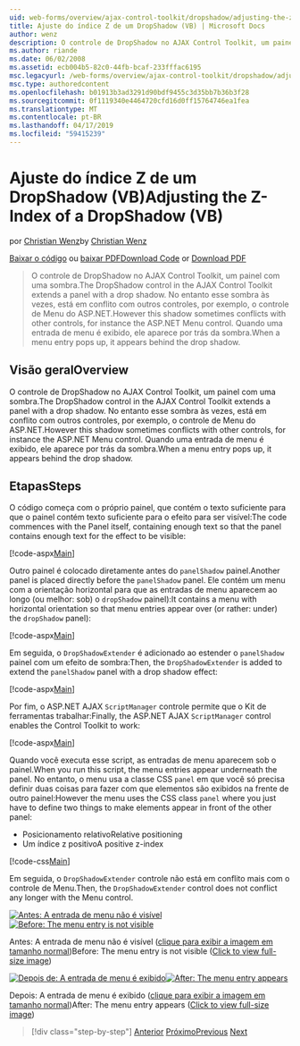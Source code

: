 ```yaml
---
uid: web-forms/overview/ajax-control-toolkit/dropshadow/adjusting-the-z-index-of-a-dropshadow-vb
title: Ajuste do índice Z de um DropShadow (VB) | Microsoft Docs
author: wenz
description: O controle de DropShadow no AJAX Control Toolkit, um painel com uma sombra. No entanto esse sombra às vezes, está em conflito com outros controles, para insta...
ms.author: riande
ms.date: 06/02/2008
ms.assetid: ecb004b5-82c0-44fb-bcaf-233fffac6195
msc.legacyurl: /web-forms/overview/ajax-control-toolkit/dropshadow/adjusting-the-z-index-of-a-dropshadow-vb
msc.type: authoredcontent
ms.openlocfilehash: b01913b3ad3291d90bdf9455c3d35bb7b36b3f28
ms.sourcegitcommit: 0f1119340e4464720cfd16d0ff15764746ea1fea
ms.translationtype: MT
ms.contentlocale: pt-BR
ms.lasthandoff: 04/17/2019
ms.locfileid: "59415239"
---
```

# <a name="adjusting-the-z-index-of-a-dropshadow-vb"></a><span data-ttu-id="f5149-104">Ajuste do índice Z de um DropShadow (VB)</span><span class="sxs-lookup"><span data-stu-id="f5149-104">Adjusting the Z-Index of a DropShadow (VB)</span></span>

<span data-ttu-id="f5149-105">por [Christian Wenz](https://github.com/wenz)</span><span class="sxs-lookup"><span data-stu-id="f5149-105">by [Christian Wenz](https://github.com/wenz)</span></span>

<span data-ttu-id="f5149-106">[Baixar o código](http://download.microsoft.com/download/5/1/6/51652a81-500b-4f6b-88d3-617103e7941e/DropShadow1.vb.zip) ou [baixar PDF](http://download.microsoft.com/download/b/6/a/b6ae89ee-df69-4c87-9bfb-ad1eb2b23373/dropshadow1VB.pdf)</span><span class="sxs-lookup"><span data-stu-id="f5149-106">[Download Code](http://download.microsoft.com/download/5/1/6/51652a81-500b-4f6b-88d3-617103e7941e/DropShadow1.vb.zip) or [Download PDF](http://download.microsoft.com/download/b/6/a/b6ae89ee-df69-4c87-9bfb-ad1eb2b23373/dropshadow1VB.pdf)</span></span>

> <span data-ttu-id="f5149-107">O controle de DropShadow no AJAX Control Toolkit, um painel com uma sombra.</span><span class="sxs-lookup"><span data-stu-id="f5149-107">The DropShadow control in the AJAX Control Toolkit extends a panel with a drop shadow.</span></span> <span data-ttu-id="f5149-108">No entanto esse sombra às vezes, está em conflito com outros controles, por exemplo, o controle de Menu do ASP.NET.</span><span class="sxs-lookup"><span data-stu-id="f5149-108">However this shadow sometimes conflicts with other controls, for instance the ASP.NET Menu control.</span></span> <span data-ttu-id="f5149-109">Quando uma entrada de menu é exibido, ele aparece por trás da sombra.</span><span class="sxs-lookup"><span data-stu-id="f5149-109">When a menu entry pops up, it appears behind the drop shadow.</span></span>


## <a name="overview"></a><span data-ttu-id="f5149-110">Visão geral</span><span class="sxs-lookup"><span data-stu-id="f5149-110">Overview</span></span>

<span data-ttu-id="f5149-111">O controle de DropShadow no AJAX Control Toolkit, um painel com uma sombra.</span><span class="sxs-lookup"><span data-stu-id="f5149-111">The DropShadow control in the AJAX Control Toolkit extends a panel with a drop shadow.</span></span> <span data-ttu-id="f5149-112">No entanto esse sombra às vezes, está em conflito com outros controles, por exemplo, o controle de Menu do ASP.NET.</span><span class="sxs-lookup"><span data-stu-id="f5149-112">However this shadow sometimes conflicts with other controls, for instance the ASP.NET Menu control.</span></span> <span data-ttu-id="f5149-113">Quando uma entrada de menu é exibido, ele aparece por trás da sombra.</span><span class="sxs-lookup"><span data-stu-id="f5149-113">When a menu entry pops up, it appears behind the drop shadow.</span></span>

## <a name="steps"></a><span data-ttu-id="f5149-114">Etapas</span><span class="sxs-lookup"><span data-stu-id="f5149-114">Steps</span></span>

<span data-ttu-id="f5149-115">O código começa com o próprio painel, que contém o texto suficiente para que o painel contém texto suficiente para o efeito para ser visível:</span><span class="sxs-lookup"><span data-stu-id="f5149-115">The code commences with the Panel itself, containing enough text so that the panel contains enough text for the effect to be visible:</span></span>

[!code-aspx[Main](adjusting-the-z-index-of-a-dropshadow-vb/samples/sample1.aspx)]

<span data-ttu-id="f5149-116">Outro painel é colocado diretamente antes do `panelShadow` painel.</span><span class="sxs-lookup"><span data-stu-id="f5149-116">Another panel is placed directly before the `panelShadow` panel.</span></span> <span data-ttu-id="f5149-117">Ele contém um menu com a orientação horizontal para que as entradas de menu aparecem ao longo (ou melhor: sob) o `dropShadow` painel):</span><span class="sxs-lookup"><span data-stu-id="f5149-117">It contains a menu with horizontal orientation so that menu entries appear over (or rather: under) the `dropShadow` panel):</span></span>

[!code-aspx[Main](adjusting-the-z-index-of-a-dropshadow-vb/samples/sample2.aspx)]

<span data-ttu-id="f5149-118">Em seguida, o `DropShadowExtender` é adicionado ao estender o `panelShadow` painel com um efeito de sombra:</span><span class="sxs-lookup"><span data-stu-id="f5149-118">Then, the `DropShadowExtender` is added to extend the `panelShadow` panel with a drop shadow effect:</span></span>

[!code-aspx[Main](adjusting-the-z-index-of-a-dropshadow-vb/samples/sample3.aspx)]

<span data-ttu-id="f5149-119">Por fim, o ASP.NET AJAX `ScriptManager` controle permite que o Kit de ferramentas trabalhar:</span><span class="sxs-lookup"><span data-stu-id="f5149-119">Finally, the ASP.NET AJAX `ScriptManager` control enables the Control Toolkit to work:</span></span>

[!code-aspx[Main](adjusting-the-z-index-of-a-dropshadow-vb/samples/sample4.aspx)]

<span data-ttu-id="f5149-120">Quando você executa esse script, as entradas de menu aparecem sob o painel.</span><span class="sxs-lookup"><span data-stu-id="f5149-120">When you run this script, the menu entries appear underneath the panel.</span></span> <span data-ttu-id="f5149-121">No entanto, o menu usa a classe CSS `panel` em que você só precisa definir duas coisas para fazer com que elementos são exibidos na frente de outro painel:</span><span class="sxs-lookup"><span data-stu-id="f5149-121">However the menu uses the CSS class `panel` where you just have to define two things to make elements appear in front of the other panel:</span></span>

- <span data-ttu-id="f5149-122">Posicionamento relativo</span><span class="sxs-lookup"><span data-stu-id="f5149-122">Relative positioning</span></span>
- <span data-ttu-id="f5149-123">Um índice z positivo</span><span class="sxs-lookup"><span data-stu-id="f5149-123">A positive z-index</span></span>

[!code-css[Main](adjusting-the-z-index-of-a-dropshadow-vb/samples/sample5.css)]

<span data-ttu-id="f5149-124">Em seguida, o `DropShadowExtender` controle não está em conflito mais com o controle de Menu.</span><span class="sxs-lookup"><span data-stu-id="f5149-124">Then, the `DropShadowExtender` control does not conflict any longer with the Menu control.</span></span>


<span data-ttu-id="f5149-125">[![Antes: A entrada de menu não é visível](adjusting-the-z-index-of-a-dropshadow-vb/_static/image2.png)](adjusting-the-z-index-of-a-dropshadow-vb/_static/image1.png)</span><span class="sxs-lookup"><span data-stu-id="f5149-125">[![Before: The menu entry is not visible](adjusting-the-z-index-of-a-dropshadow-vb/_static/image2.png)](adjusting-the-z-index-of-a-dropshadow-vb/_static/image1.png)</span></span>

<span data-ttu-id="f5149-126">Antes: A entrada de menu não é visível ([clique para exibir a imagem em tamanho normal](adjusting-the-z-index-of-a-dropshadow-vb/_static/image3.png))</span><span class="sxs-lookup"><span data-stu-id="f5149-126">Before: The menu entry is not visible ([Click to view full-size image](adjusting-the-z-index-of-a-dropshadow-vb/_static/image3.png))</span></span>


<span data-ttu-id="f5149-127">[![Depois de: A entrada de menu é exibido](adjusting-the-z-index-of-a-dropshadow-vb/_static/image5.png)](adjusting-the-z-index-of-a-dropshadow-vb/_static/image4.png)</span><span class="sxs-lookup"><span data-stu-id="f5149-127">[![After: The menu entry appears](adjusting-the-z-index-of-a-dropshadow-vb/_static/image5.png)](adjusting-the-z-index-of-a-dropshadow-vb/_static/image4.png)</span></span>

<span data-ttu-id="f5149-128">Depois: A entrada de menu é exibido ([clique para exibir a imagem em tamanho normal](adjusting-the-z-index-of-a-dropshadow-vb/_static/image6.png))</span><span class="sxs-lookup"><span data-stu-id="f5149-128">After: The menu entry appears ([Click to view full-size image](adjusting-the-z-index-of-a-dropshadow-vb/_static/image6.png))</span></span>

> [!div class="step-by-step"]
> <span data-ttu-id="f5149-129">[Anterior](manipulating-dropshadow-properties-from-client-code-cs.md)
> [Próximo](manipulating-dropshadow-properties-from-client-code-vb.md)</span><span class="sxs-lookup"><span data-stu-id="f5149-129">[Previous](manipulating-dropshadow-properties-from-client-code-cs.md)
[Next](manipulating-dropshadow-properties-from-client-code-vb.md)</span></span>
